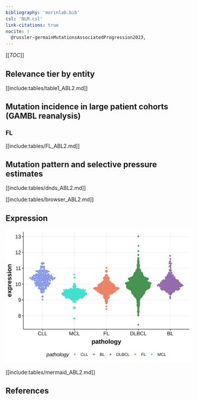 ```yaml
---
bibliography: 'morinlab.bib'
csl: 'NLM.csl'
link-citations: true
nocite: |
  @russler-germainMutationsAssociatedProgression2023, 
---
```


[[_TOC_]]

## Relevance tier by entity

[[include:tables/table1_ABL2.md]]

## Mutation incidence in large patient cohorts (GAMBL reanalysis)

### FL
[[include:tables/FL_ABL2.md]]

## Mutation pattern and selective pressure estimates

[[include:tables/dnds_ABL2.md]]

[[include:tables/browser_ABL2.md]]

## Expression
![](images/gene_expression/ABL2_by_pathology.svg)


[[include:tables/mermaid_ABL2.md]]

## References


<!-- ORIGIN: russler-germainMutationsAssociatedProgression2023a -->
<!-- FL: russler-germainMutationsAssociatedProgression2023b -->
